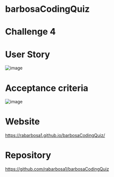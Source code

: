 # barbosaCodingQuiz

# Challenge 4

# User Story

![image](https://user-images.githubusercontent.com/115849626/205535721-c939a092-83ac-48a8-b7c7-356303611fed.png)

# Acceptance criteria

![image](https://user-images.githubusercontent.com/115849626/205535763-cc7f28ea-e201-4009-a6d4-9410d6d4830f.png)


# Website
https://rabarbosa1.github.io/barbosaCodingQuiz/

# Repository
https://github.com/rabarbosa1/barbosaCodingQuiz

